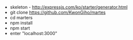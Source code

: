  * skeleton - http://expressjs.com/ko/starter/generator.html
 * git clone https://github.com/KwonGiho/martes
 * cd marters
 * npm install 
 * npm start
 * enter "localhost:3000"
